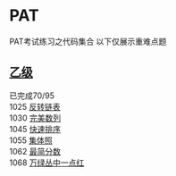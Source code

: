 # PAT
PAT考试练习之代码集合
以下仅展示重难点题
## [乙级](PATBasic)
已完成70/95    
1025 [反转链表](/PATBasic/Basic03/1025_反转链表/1025_反转链表.cpp)    
1030 [完美数列](/PATBasic/Basic03/1030_完美数列/1030_完美数列.cpp)    
1045 [快速排序](/PATBasic/Basic05/1045_快速排序/1045_快速排序.cpp)    
1055 [集体照](/PATBasic/Basic06/1055_集体照/1055_集体照.cpp)    
1062 [最简分数](/PATBasic/Basic07/1062_最简分数/1062_最简分数.cpp)    
1068 [万绿丛中一点红](/PATBasic/Basic07/1068_万绿丛中一点红/1068_万绿丛中一点红.cpp)    